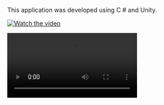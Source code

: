 This application was developed using C # and Unity.

[![Watch the video](https://github.com/ezgigokdemir/Yummy/blob/master/ProjectImage/image1.png)](https://github.com/ezgigokdemir/Yummy/blob/master/ProjectImage/Yummy%2023.06.2019%2022_44_24.mp4)

![Alt Text](https://github.com/ezgigokdemir/Yummy/blob/master/ProjectImage/Yummy%2023.06.2019%2022_44_24.mp4)
